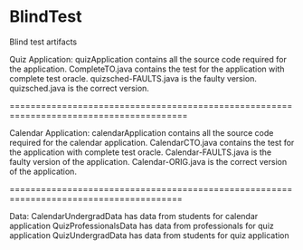# BlindTest
Blind test artifacts

Quiz Application: 
quizApplication contains all the source code required for the application. 
CompleteTO.java contains the test for the application with complete test oracle.
quizsched-FAULTS.java is the faulty version.
quizsched.java is the correct version.


========================================================================================

Calendar Application:
calendarApplication contains all the source code required for the calendar application. 
CalendarCTO.java contains the test for the application with complete test oracle.
Calendar-FAULTS.java is the faulty version of the application.
Calendar-ORIG.java is the correct version of the application.

=======================================================================================

Data:
CalendarUndergradData has data from students for calendar application
QuizProfessionalsData has data from professionals for quiz application
QuizUndergradData has data from students for quiz application

